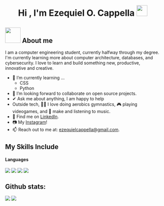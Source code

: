 <h1 align="center"><b>Hi , I'm Ezequiel O. Cappella </b><img src="https://media.giphy.com/media/hvRJCLFzcasrR4ia7z/giphy.gif" width="35"></h1>

<!-- 
**EzeCap7/EzeCap7** is a ✨ _special_ ✨ repository because its `README.md` (this file) appears on your GitHub profile.

Here are some ideas to get you started:

- 🔭 I’m currently working on ...
- 🌱 I’m currently learning ...
- 👯 I’m looking to collaborate on ...
- 🤔 I’m looking for help with ...
- 💬 Ask me about ...
- 📫 How to reach me: ...
- 😄 Pronouns: ...
- ⚡ Fun fact: ...
-->
## <picture><img src = "https://github.com/7oSkaaa/7oSkaaa/blob/main/Images/about_me.gif?raw=true" width = 50px></picture> About me

I am a computer engineering student, currently halfway through my degree. I'm currently learning more about computer architecture, databases, and cybersecurity. I love to learn and build something new, productive, innovative and creative.
- 🌱 I’m currently learning ...
  - CSS
  - Python
- 💪 I’m looking forward to collaborate on open source projects.
- ✔ Ask me about anything, I am happy to help<br>
- Outside tech, 🤸‍♂️ I love doing aerobics gymnastics, 🎮 playing videogames, and 🎵 make and listening to music.
- 📄 Find me on <a href="https://www.linkedin.com/in/ezequiel-cappella-8a133b349/">LinkedIn</a>.
- 📷 My <a href="https://www.instagram.com/zeke.cappella/">Instagram</a>!
- 📫 Reach out to me at: <a href="valenwerlecontacto@gmail.com">ezequielcappella@gmail.com</a>.

## My Skills Include

<h4> Languages </h4>
<span> 
  <img src="https://img.shields.io/badge/Java-ED8B00?style=for-the-badge&logo=java&logoColor=white">
  <img src="https://img.shields.io/badge/C-00599C?style=for-the-badge&logo=c&logoColor=white">
  <img src="https://img.shields.io/badge/python-3670A0?style=for-the-badge&logo=python&logoColor=ffdd54">
  <img src="https://img.shields.io/badge/HTML-E34F26?style=for-the-badge&logo=java&logoColor=white">
</span>

<h2>Github stats:</h2> 

[![](https://github-readme-stats.vercel.app/api?username=EzeCap7&show_icons=true&theme=tokyonight&hide_border=true&locale=en)](https://github.com/EzeCap7)
[![](https://github-readme-streak-stats.herokuapp.com/?user=EzeCap7&theme=material-palenight)](https://github.com/EzeCap7)
</div>
